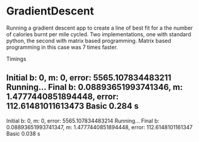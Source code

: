 # GradientDescent

Running a gradient descent app to create a line of best fit for a the number of calories burnt per mile cycled.
Two implementations, one with standard python, the second with matrix based programming. 
Matrix based programming in this case was 7 times faster.

Timings

Initial b: 0, m: 0, error: 5565.107834483211
Running...
Final b: 0.08893651993741346, m: 1.4777440851894448, error: 112.61481011613473
Basic 0.284 s
--------------------------------
Initial b: 0, m: 0, error: 5565.107834483214
Running...
Final b: 0.08893651993741347, m: 1.4777440851894448, error: 112.6148101161347
Basic 0.038 s
